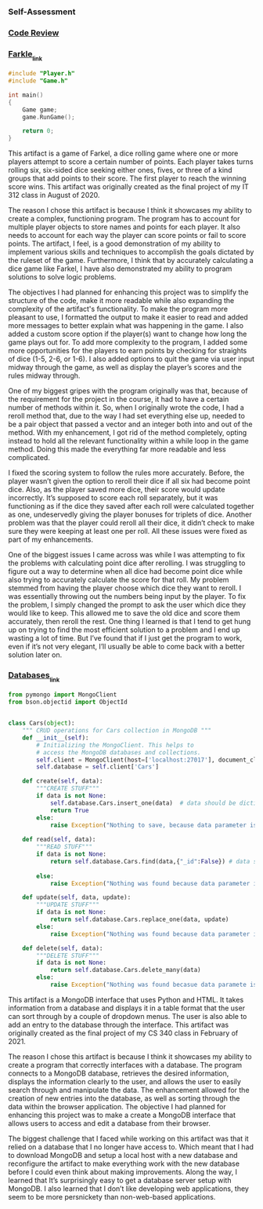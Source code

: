 ### Self-Assessment

### [Code Review]()

### [Farkle<sub><sub>link</sub></sub>](https://github.com/CaleGriggs/CaleGriggs.github.io/tree/gh-pages/Farkle)

```cpp
#include "Player.h"
#include "Game.h"

int main() 
{
	Game game;
	game.RunGame();

	return 0;
}
```
This artifact is a game of Farkel, a dice rolling game where one or more players attempt to score a certain number of points. Each player takes turns rolling six, six-sided dice seeking either ones, fives, or three of a kind groups that add points to their score. The first player to reach the winning score wins. This artifact was originally created as the final project of my IT 312 class in August of 2020. 
 
The reason I chose this artifact is because I think it showcases my ability to create a complex, functioning program. The program has to account for multiple player objects to store names and points for each player. It also needs to account for each way the player can score points or fail to score points. The artifact, I feel, is a good demonstration of my ability to implement various skills and techniques to accomplish the goals dictated by the ruleset of the game. Furthermore, I think that by accurately calculating a dice game like Farkel, I have also demonstrated my ability to program solutions to solve logic problems. 

The objectives I had planned for enhancing this project was to simplify the structure of the code, make it more readable while also expanding the complexity of the artifact's functionality. To make the program more pleasant to use, I formatted the output to make it easier to read and added more messages to better explain what was happening in the game. I also added a custom score option if the player(s) want to change how long the game plays out for. To add more complexity to the program, I added some more opportunities for the players to earn points by checking for straights of dice (1-5, 2-6, or 1-6). I also added options to quit the game via user input midway through the game, as well as display the player’s scores and the rules midway through.

One of my biggest gripes with the program originally was that, because of the requirement for the project in the course, it had to have a certain number of methods within it. So, when I originally wrote the code, I had a reroll method that, due to the way I had set everything else up, needed to be a pair object that passed a vector and an integer both into and out of the method. With my enhancement, I got rid of the method completely, opting instead to hold all the relevant functionality within a while loop in the game method. Doing this made the everything far more readable and less complicated.

I fixed the scoring system to follow the rules more accurately. Before, the player wasn’t given the option to reroll  their dice if all six had become point dice. Also, as the player saved more dice, their score would update incorrectly. It’s supposed to score each roll separately, but it was functioning as if the dice they saved after each roll were calculated together as one, undeservedly giving the player bonuses for triplets of dice. Another problem was that the player could reroll all their dice, it didn’t check to make sure they were keeping at least one per roll. All these issues were fixed as part of my enhancements.

One of the biggest issues I came across was while I was attempting to fix the problems with calculating point dice after rerolling. I was struggling to figure out a way to determine when all dice had become point dice while also trying to accurately calculate the score for that roll. My problem stemmed from having the player choose which dice they want to reroll. I was essentially throwing out the numbers being input by the player. To fix the problem, I simply changed the prompt to ask the user which dice they would like to keep. This allowed me to save the old dice and score them accurately, then reroll the rest. One thing I learned is that I tend to get hung up on trying to find the most efficient solution to a problem and I end up wasting a lot of time. But I’ve found that if I just get the program to work, even if it’s not very elegant, I’ll usually be able to come back with a better solution later on.

### [Databases<sub><sub>link</sub></sub>](https://github.com/CaleGriggs/CaleGriggs.github.io/tree/gh-pages/Database)

```python
from pymongo import MongoClient
from bson.objectid import ObjectId


class Cars(object):
    """ CRUD operations for Cars collection in MongoDB """
    def __init__(self):
        # Initializing the MongoClient. This helps to
        # access the MongoDB databases and collections.
        self.client = MongoClient(host=['localhost:27017'], document_class=dict, tz_aware=False, connect=True)
        self.database = self.client['Cars']

    def create(self, data):
        """CREATE STUFF"""
        if data is not None:
            self.database.Cars.insert_one(data)  # data should be dictionary
            return True
        else:
            raise Exception("Nothing to save, because data parameter is empty")
   
    def read(self, data):
        """READ STUFF"""    
        if data is not None: 
            return self.database.Cars.find(data,{"_id":False}) # data should be dictionary
        
        else: 
            raise Exception("Nothing was found because data parameter is empty")

    def update(self, data, update):
        """UPDATE STUFF"""
        if data is not None:
            return self.database.Cars.replace_one(data, update)
        else:
            raise Exception("Nothing was found because data parameter is empty")

    def delete(self, data):
        """DELETE STUFF"""
        if data is not None:
            return self.database.Cars.delete_many(data)
        else:
            raise Exception("Nothing was found becasue data paramete is empty")
```
This artifact is a MongoDB interface that uses Python and HTML. It takes information from a database and displays it in a table format that the user can sort through by a couple of dropdown menus. The user is also able to add an entry to the database through the interface. This artifact was originally created as the final project of my CS 340 class in February of 2021. 

The reason I chose this artifact is because I think it showcases my ability to create a program that correctly interfaces with a database. The program connects to a MongoDB database, retrieves the desired information, displays the information clearly to the user, and allows the user to easily search through and manipulate the data. The enhancement allowed for the creation of new entries into the database, as well as sorting through the data within the browser application. The objective I had planned for enhancing this project was to make a create a MongoDB interface that allows users to access and edit a database from their browser.

The biggest challenge that I faced while working on this artifact was that it relied on a database that I no longer have access to. Which meant that I had to download MongoDB and setup a local host with a new database and reconfigure the artifact to make everything work with the new database before I could even think about making improvements. Along the way, I learned that It’s surprisingly easy to get a database server setup with MongoDB. I also learned that I don’t like developing web applications, they seem to be more persnickety than non-web-based applications.

